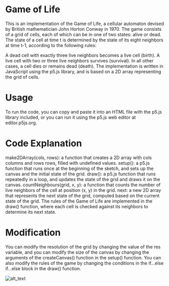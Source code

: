 # Game of Life

This is an implementation of the Game of Life, a cellular automaton devised by British mathematician John Horton Conway in 1970. The game consists of a grid of cells, each of which can be in one of two states: alive or dead. The state of a cell at time t is determined by the state of its eight neighbors at time t-1, according to the following rules:

A dead cell with exactly three live neighbors becomes a live cell (birth).
A live cell with two or three live neighbors survives (survival).
In all other cases, a cell dies or remains dead (death).
The implementation is written in JavaScript using the p5.js library, and is based on a 2D array representing the grid of cells.

# Usage

To run the code, you can copy and paste it into an HTML file with the p5.js library included, or you can run it using the p5.js web editor at editor.p5js.org.

# Code Explanation

make2DArray(cols, rows): a function that creates a 2D array with cols columns and rows rows, filled with undefined values.
setup(): a p5.js function that runs once at the beginning of the sketch, and sets up the canvas and the initial state of the grid.
draw(): a p5.js function that runs repeatedly in a loop, and updates the state of the grid and draws it on the canvas.
countNeighbours(grid, x, y): a function that counts the number of live neighbors of the cell at position (x, y) in the grid.
next: a new 2D array that represents the next state of the grid, computed based on the current state of the grid.
The rules of the Game of Life are implemented in the draw() function, where each cell is checked against its neighbors to determine its next state.

# Modification

You can modify the resolution of the grid by changing the value of the res variable, and you can modify the size of the canvas by changing the arguments of the createCanvas() function in the setup() function. You can also modify the rules of the game by changing the conditions in the if...else if...else block in the draw() function.

![alt_text](<img width="1437" alt="Screenshot 2023-05-09 at 2 19 52 PM" src="https://github.com/peterspeeder/The-game-of-life/assets/93410865/ec5dc30f-c765-4046-b74f-fff6431d2092">)

